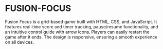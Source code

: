 # FUSION-FOCUS
Fusion Focus is a grid-based game built with HTML, CSS, and JavaScript. It features real-time score and timer tracking, pause/resume functionality, and an intuitive control guide with arrow icons. Players can easily restart the game after it ends. The design is responsive, ensuring a smooth experience on all devices.
